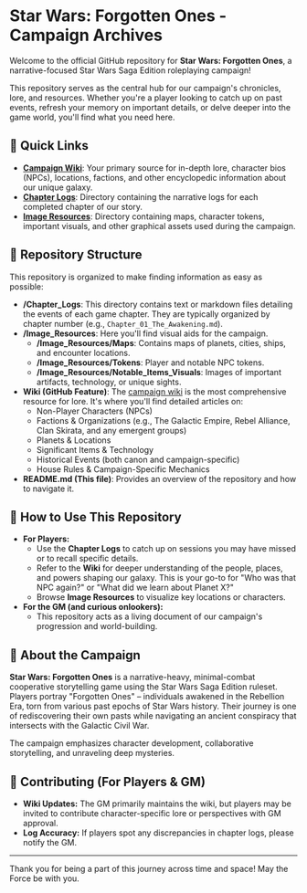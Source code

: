 # Star Wars: Forgotten Ones - Campaign Archives

Welcome to the official GitHub repository for **Star Wars: Forgotten Ones**, a narrative-focused Star Wars Saga Edition roleplaying campaign!

This repository serves as the central hub for our campaign's chronicles, lore, and resources. Whether you're a player looking to catch up on past events, refresh your memory on important details, or delve deeper into the game world, you'll find what you need here.

## 🚀 Quick Links

*   **[Campaign Wiki](https://github.com/alicia86/SW_ForgottenOnes/wiki)**: Your primary source for in-depth lore, character bios (NPCs), locations, factions, and other encyclopedic information about our unique galaxy.
*   **[Chapter Logs](./Chapter_Logs/)**: Directory containing the narrative logs for each completed chapter of our story.
*   **[Image Resources](./Image_Resources/)**: Directory containing maps, character tokens, important visuals, and other graphical assets used during the campaign.

## 📜 Repository Structure

This repository is organized to make finding information as easy as possible:

*   **/Chapter\_Logs**: This directory contains text or markdown files detailing the events of each game chapter. They are typically organized by chapter number (e.g., `Chapter_01_The_Awakening.md`).
*   **/Image\_Resources**: Here you'll find visual aids for the campaign.
    *   **/Image\_Resources/Maps**: Contains maps of planets, cities, ships, and encounter locations.
    *   **/Image\_Resources/Tokens**: Player and notable NPC tokens.
    *   **/Image\_Resources/Notable_Items_Visuals**: Images of important artifacts, technology, or unique sights.
*   **Wiki (GitHub Feature)**: The [campaign wiki](./wiki) is the most comprehensive resource for lore. It's where you'll find detailed articles on:
    *   Non-Player Characters (NPCs)
    *   Factions & Organizations (e.g., The Galactic Empire, Rebel Alliance, Clan Skirata, and any emergent groups)
    *   Planets & Locations
    *   Significant Items & Technology
    *   Historical Events (both canon and campaign-specific)
    *   House Rules & Campaign-Specific Mechanics
*   **README.md (This file)**: Provides an overview of the repository and how to navigate it.

## 📖 How to Use This Repository

*   **For Players:**
    *   Use the **Chapter Logs** to catch up on sessions you may have missed or to recall specific details.
    *   Refer to the **Wiki** for deeper understanding of the people, places, and powers shaping our galaxy. This is your go-to for "Who was that NPC again?" or "What did we learn about Planet X?"
    *   Browse **Image Resources** to visualize key locations or characters.
*   **For the GM (and curious onlookers):**
    *   This repository acts as a living document of our campaign's progression and world-building.

## 🌌 About the Campaign

**Star Wars: Forgotten Ones** is a narrative-heavy, minimal-combat cooperative storytelling game using the Star Wars Saga Edition ruleset. Players portray "Forgotten Ones" – individuals awakened in the Rebellion Era, torn from various past epochs of Star Wars history. Their journey is one of rediscovering their own pasts while navigating an ancient conspiracy that intersects with the Galactic Civil War.

The campaign emphasizes character development, collaborative storytelling, and unraveling deep mysteries.

## 🤝 Contributing (For Players & GM)

*   **Wiki Updates:** The GM primarily maintains the wiki, but players may be invited to contribute character-specific lore or perspectives with GM approval.
*   **Log Accuracy:** If players spot any discrepancies in chapter logs, please notify the GM.

---

Thank you for being a part of this journey across time and space! May the Force be with you.
